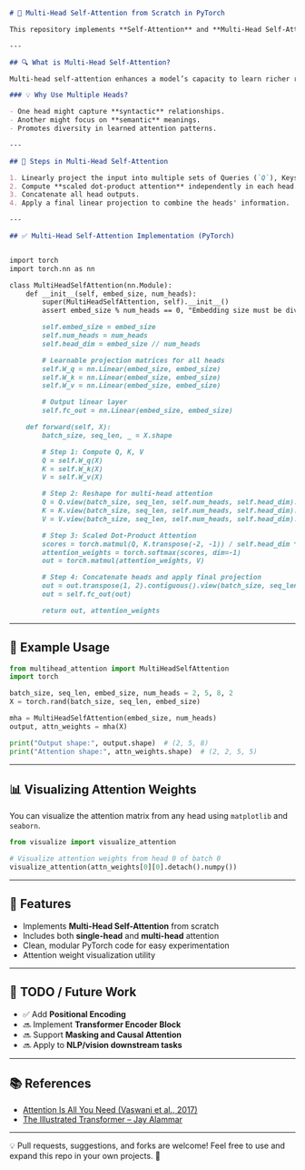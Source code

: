 ````markdown
# 🧠 Multi-Head Self-Attention from Scratch in PyTorch

This repository implements **Self-Attention** and **Multi-Head Self-Attention** mechanisms using **PyTorch**, core components of Transformer-based architectures. These attention mechanisms empower models to dynamically focus on relevant parts of sequences for each prediction step.

---

## 🔍 What is Multi-Head Self-Attention?

Multi-head self-attention enhances a model’s capacity to learn richer representations by computing attention multiple times in **parallel** — each with different learnable projections. Every "head" can focus on different aspects of the sequence.

### 💡 Why Use Multiple Heads?

- One head might capture **syntactic** relationships.
- Another might focus on **semantic** meanings.
- Promotes diversity in learned attention patterns.

---

## 🧮 Steps in Multi-Head Self-Attention

1. Linearly project the input into multiple sets of Queries (`Q`), Keys (`K`), and Values (`V`).
2. Compute **scaled dot-product attention** independently in each head.
3. Concatenate all head outputs.
4. Apply a final linear projection to combine the heads' information.

---

## ✅ Multi-Head Self-Attention Implementation (PyTorch)


import torch
import torch.nn as nn

class MultiHeadSelfAttention(nn.Module):
    def __init__(self, embed_size, num_heads):
        super(MultiHeadSelfAttention, self).__init__()
        assert embed_size % num_heads == 0, "Embedding size must be divisible by number of heads"

        self.embed_size = embed_size
        self.num_heads = num_heads
        self.head_dim = embed_size // num_heads

        # Learnable projection matrices for all heads
        self.W_q = nn.Linear(embed_size, embed_size)
        self.W_k = nn.Linear(embed_size, embed_size)
        self.W_v = nn.Linear(embed_size, embed_size)

        # Output linear layer
        self.fc_out = nn.Linear(embed_size, embed_size)

    def forward(self, X):
        batch_size, seq_len, _ = X.shape

        # Step 1: Compute Q, K, V
        Q = self.W_q(X)
        K = self.W_k(X)
        V = self.W_v(X)

        # Step 2: Reshape for multi-head attention
        Q = Q.view(batch_size, seq_len, self.num_heads, self.head_dim).transpose(1, 2)
        K = K.view(batch_size, seq_len, self.num_heads, self.head_dim).transpose(1, 2)
        V = V.view(batch_size, seq_len, self.num_heads, self.head_dim).transpose(1, 2)

        # Step 3: Scaled Dot-Product Attention
        scores = torch.matmul(Q, K.transpose(-2, -1)) / self.head_dim ** 0.5
        attention_weights = torch.softmax(scores, dim=-1)
        out = torch.matmul(attention_weights, V)

        # Step 4: Concatenate heads and apply final projection
        out = out.transpose(1, 2).contiguous().view(batch_size, seq_len, self.embed_size)
        out = self.fc_out(out)

        return out, attention_weights
````

---

## 🧪 Example Usage

```python
from multihead_attention import MultiHeadSelfAttention
import torch

batch_size, seq_len, embed_size, num_heads = 2, 5, 8, 2
X = torch.rand(batch_size, seq_len, embed_size)

mha = MultiHeadSelfAttention(embed_size, num_heads)
output, attn_weights = mha(X)

print("Output shape:", output.shape)  # (2, 5, 8)
print("Attention shape:", attn_weights.shape)  # (2, 2, 5, 5)
```

---

## 📊 Visualizing Attention Weights

You can visualize the attention matrix from any head using `matplotlib` and `seaborn`.

```python
from visualize import visualize_attention

# Visualize attention weights from head 0 of batch 0
visualize_attention(attn_weights[0][0].detach().numpy())
```

---

## 🚀 Features

* Implements **Multi-Head Self-Attention** from scratch
* Includes both **single-head** and **multi-head** attention
* Clean, modular PyTorch code for easy experimentation
* Attention weight visualization utility

---

## 🧩 TODO / Future Work

* ✅ Add **Positional Encoding**
* 🔜 Implement **Transformer Encoder Block**
* 🔜 Support **Masking and Causal Attention**
* 🔜 Apply to **NLP/vision downstream tasks**

---

## 📚 References

* [Attention Is All You Need (Vaswani et al., 2017)](https://arxiv.org/abs/1706.03762)
* [The Illustrated Transformer – Jay Alammar](https://jalammar.github.io/illustrated-transformer/)

---

💡 Pull requests, suggestions, and forks are welcome! Feel free to use and expand this repo in your own projects. 🌟

```

